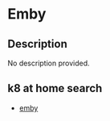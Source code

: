 # Emby

## Description

No description provided.

## k8 at home search

- [emby](https://nanne.dev/k8s-at-home-search/#/emby)
